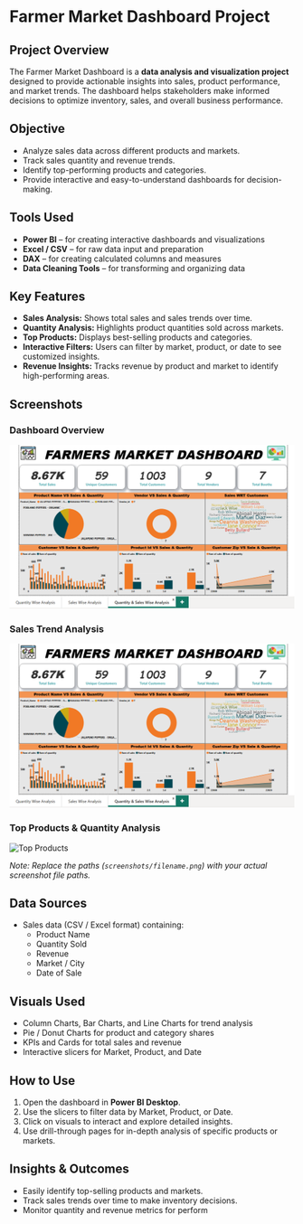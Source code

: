 # Farmer Market Dashboard Project

## Project Overview
The Farmer Market Dashboard is a **data analysis and visualization project** designed to provide actionable insights into sales, product performance, and market trends. The dashboard helps stakeholders make informed decisions to optimize inventory, sales, and overall business performance.

## Objective
- Analyze sales data across different products and markets.
- Track sales quantity and revenue trends.
- Identify top-performing products and categories.
- Provide interactive and easy-to-understand dashboards for decision-making.

## Tools Used
- **Power BI** – for creating interactive dashboards and visualizations
- **Excel / CSV** – for raw data input and preparation
- **DAX** – for creating calculated columns and measures
- **Data Cleaning Tools** – for transforming and organizing data

## Key Features
- **Sales Analysis:** Shows total sales and sales trends over time.
- **Quantity Analysis:** Highlights product quantities sold across markets.
- **Top Products:** Displays best-selling products and categories.
- **Interactive Filters:** Users can filter by market, product, or date to see customized insights.
- **Revenue Insights:** Tracks revenue by product and market to identify high-performing areas.

## Screenshots
### Dashboard Overview
![Dashboard Overview](Quantity&SalesWiseAnalysis.png)

### Sales Trend Analysis
![Sales Trend](Quantity&SalesWiseAnalysis.png)

### Top Products & Quantity Analysis
![Top Products](screenshots/top_products.png)

*Note: Replace the paths (`screenshots/filename.png`) with your actual screenshot file paths.*

## Data Sources
- Sales data (CSV / Excel format) containing:
  - Product Name
  - Quantity Sold
  - Revenue
  - Market / City
  - Date of Sale

## Visuals Used
- Column Charts, Bar Charts, and Line Charts for trend analysis
- Pie / Donut Charts for product and category shares
- KPIs and Cards for total sales and revenue
- Interactive slicers for Market, Product, and Date

## How to Use
1. Open the dashboard in **Power BI Desktop**.
2. Use the slicers to filter data by Market, Product, or Date.
3. Click on visuals to interact and explore detailed insights.
4. Use drill-through pages for in-depth analysis of specific products or markets.

## Insights & Outcomes
- Easily identify top-selling products and markets.
- Track sales trends over time to make inventory decisions.
- Monitor quantity and revenue metrics for perform
